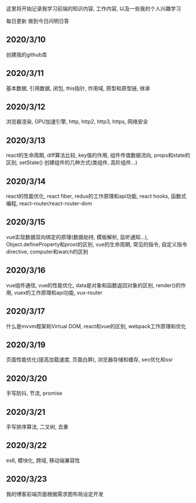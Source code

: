 这里将开始记录我学习前端的知识内容, 工作内容, 以及一些我的个人兴趣学习

每日更新 做到今日问明日答

## 2020/3/10

创建我的github库

## 2020/3/11

基本数据, 引用数据, 闭包, this指针, 作用域, 原型和原型链, 继承 

## 2020/3/12

浏览器渲染, GPU加速引擎, http, http2, http3, https, 网络安全

## 2020/3/13

react的生命周期, diff算法比较, key值的作用, 组件传值数据流向, props和state的区别,  setState()
创建组件的几种方式(类组件, 高阶组件...)

## 2020/3/14

react的性能优化, react fiber, redux的工作原理和api功能, react hooks, 
函数式编程, react-router/react-router-dom

## 2020/3/15

vue实现数据双向绑定的原理(数据劫持, 模板解析, 监听通知...), Object.defineProperty和proxt的区别, 
vue的生命周期, 常见的指令, 自定义指令directive, computer和watch的区别

## 2020/3/16

vue组件通信, vue的性能优化, data是对象和函数返回对象的区别, render()的作用, vuex的工作原理和api功能, vux-router

## 2020/3/17

什么是mvvm框架和Virtual DOM, react和vue的区别, webpack工作原理和优化

## 2020/3/19

页面性能优化(提高加载速度, 页面白屏), 浏览器存储和缓存, seo优化和ssr

## 2020/3/20

手写防抖, 节流, promise

## 2020/3/21

手写排序算法, 二叉树, 去重

## 2020/3/22

es6, 模块化, 跨域, 移动端兼容性

## 2020/3/23

我的博客前端页面根据需求图布局设定开发